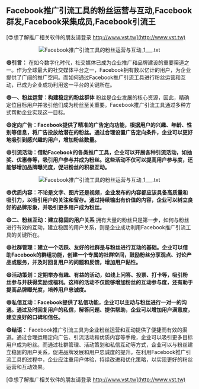 ## **Facebook推广引流工具的粉丝运营与互动,Facebook群发,Facebook采集成员,Facebook引流王**

[😍想了解推广相关软件的朋友请登录 http://www.vst.tw](http://www.vst.tw)

 <center><img src="https://vst.tw/MP4/tuiguang/png/1.png" alt="Facebook推广引流工具的粉丝运营与互动_1___.txt"></center>

**😄引言：**
在如今数字化时代，社交媒体已成为企业推广和品牌建设的重要渠道之一。作为全球最大的社交媒体平台之一，Facebook拥有数以亿计的用户，为企业提供了广阔的推广空间。而如何通过Facebook推广引流工具进行粉丝运营和互动，已成为企业成功利用这一平台的关键所在。

**😄一、粉丝运营：构建稳定的粉丝群体**
粉丝是企业发展的核心资源，因此，精确定位目标用户并吸引他们成为粉丝至关重要。Facebook推广引流工具通过多种方式帮助企业实现这一目标。

**😄定向广告：Facebook提供了精准的广告定向功能，根据用户的兴趣、年龄、性别等信息，将广告投放给潜在的粉丝。通过合理设置广告定向条件，企业可以更好地吸引到感兴趣的用户，增加粉丝数量。**

**😄引流活动：借助Facebook的各类推广工具，企业可以开展各种引流活动，如抽奖、优惠券等，吸引用户参与并成为粉丝。这些活动不仅可以提高用户参与度，还能够增加品牌曝光度，促进粉丝的积极互动。**

 <center><img src="https://vst.tw/MP4/tuiguang/png/1.png" alt="Facebook推广引流工具的粉丝运营与互动_1___.txt"></center>

**😄优质内容：不论是文字、图片还是视频，企业发布的内容都应该具备高质量和吸引力，以吸引用户的关注和留存。通过持续输出有价值的内容，企业可以树立良好的品牌形象，并吸引更多用户成为粉丝。**

**😄二、粉丝互动：建立稳固的用户关系**
拥有大量的粉丝只是第一步，如何与粉丝进行有效的互动，建立稳固的用户关系，则是企业成功利用Facebook推广引流工具的关键所在。

**😄社群管理：建立一个活跃、友好的社群是与粉丝进行互动的基础。企业可以借助Facebook的群组功能，创建一个专属的社群空间，鼓励粉丝分享观点、讨论产品或服务，并及时回复用户的问题和反馈，增加用户黏性。**

**😄活动策划：定期举办有趣、有益的活动，如线上问答、投票、打卡等，吸引粉丝参与并获得奖励或福利。这样的活动不仅能够增加粉丝的互动参与度，还有助于提高品牌曝光度，培养用户忠诚度。**

**😄私信互动：Facebook提供了私信功能，企业可以主动与粉丝进行一对一的沟通。通过及时回复用户的私信，解答问题、提供帮助，企业可以增加用户满意度，建立良好的口碑和信任。**

**😄结语：**
Facebook推广引流工具为企业粉丝运营和互动提供了便捷而有效的渠道。通过合理运用定向广告、引流活动和优质内容等手段，企业可以吸引更多目标用户成为粉丝。而通过社群管理、活动策划和私信互动等方式，企业可以与粉丝建立稳固的用户关系，促进品牌发展和用户忠诚度的提升。在利用Facebook推广引流工具的过程中，企业应注重用户体验，持续改进和优化策略，以实现更好的粉丝运营和互动效果。

[😍想了解推广相关软件的朋友请登录 http://www.vst.tw](http://www.vst.tw)



